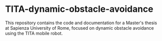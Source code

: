 # TITA-dynamic-obstacle-avoidance

This repository contains the code and documentation for a Master's thesis at Sapienza University of Rome, focused on dynamic obstacle avoidance using the TITA mobile robot.

